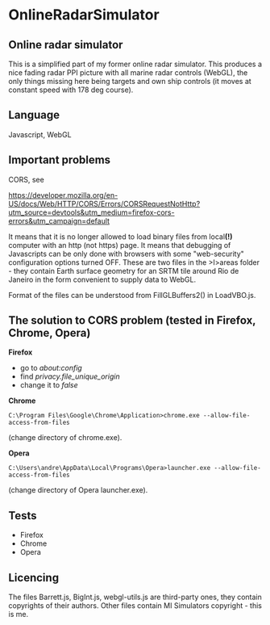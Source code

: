 # OnlineRadarSimulator

Online radar simulator
----------------------
This is a simplified part of my former online radar simulator. This produces a nice fading radar PPI picture
with all marine radar controls (WebGL), the only things missing here being targets and own ship controls (it moves at constant speed with 178 deg course).

Language
--------
Javascript, WebGL

Important problems
------------------
CORS, see

https://developer.mozilla.org/en-US/docs/Web/HTTP/CORS/Errors/CORSRequestNotHttp?utm_source=devtools&utm_medium=firefox-cors-errors&utm_campaign=default

It means that it is no longer allowed to load binary files from local<B>(!)</B> computer with an http (not https) page.
It means that debugging of Javascripts can be only done with browsers with some "web-security" configuration options turned OFF.
These are two files in the >I>areas</I> folder - they contain Earth surface geometry for an SRTM tile around Rio de Janeiro in
the form convenient to supply data to WebGL.

Format of the files can be understood from FillGLBuffers2() in LoadVBO.js.

The solution to CORS problem (tested in Firefox, Chrome, Opera)
-----------------------------------------------
  <B>Firefox</B>
  
  - go to <I>about:config</I>
  - find <I>privacy.file_unique_origin</I>
  - change it to <I>false</I>
	
  <B>Chrome</B>
  
    C:\Program Files\Google\Chrome\Application>chrome.exe --allow-file-access-from-files
 
 (change directory of chrome.exe).

  <B>Opera</B>  
  
    C:\Users\andre\AppData\Local\Programs\Opera>launcher.exe --allow-file-access-from-files
    
 (change directory of Opera launcher.exe).

    
Tests
-----
- Firefox
- Chrome
- Opera

Licencing
---------
The files Barrett.js, BigInt.js, webgl-utils.js are third-party ones, they contain copyrights of their authors. Other files contain MI Simulators copyright - this is me.



